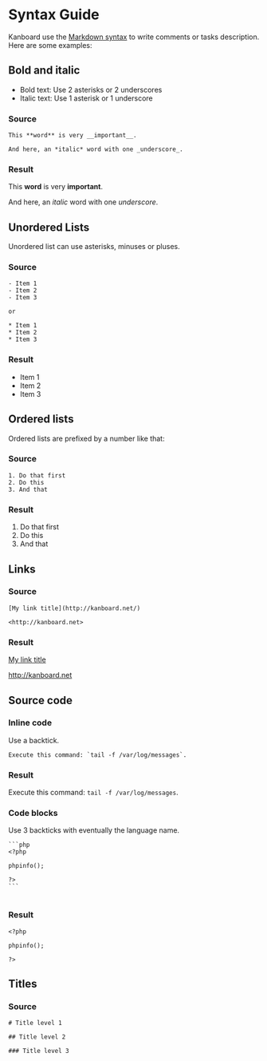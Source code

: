 Syntax Guide
============

Kanboard use the [Markdown syntax](http://en.wikipedia.org/wiki/Markdown) to write comments or tasks description.
Here are some examples:

Bold and italic
----------------

- Bold text: Use 2 asterisks or 2 underscores
- Italic text: Use 1 asterisk or 1 underscore

### Source
```
This **word** is very __important__.

And here, an *italic* word with one _underscore_.
```

### Result

This **word** is very __important__.

And here, an *italic* word with one _underscore_.

Unordered Lists
---------------

Unordered list can use asterisks, minuses or pluses.

### Source

```
- Item 1
- Item 2
- Item 3

or

* Item 1
* Item 2
* Item 3
```

### Result

- Item 1
- Item 2
- Item 3

Ordered lists
-------------

Ordered lists are prefixed by a number like that:

### Source

```
1. Do that first
2. Do this
3. And that
```

### Result

1. Do that first
2. Do this
3. And that

Links
-----

### Source

```
[My link title](http://kanboard.net/)

<http://kanboard.net>

```

### Result

[My link title](http://kanboard.net/)

<http://kanboard.net>

Source code
-----------

### Inline code

Use a backtick.

```
Execute this command: `tail -f /var/log/messages`.
```

### Result

Execute this command: `tail -f /var/log/messages`.

### Code blocks

Use 3 backticks with eventually the language name.

<pre>
<code class="language-markdown">```php
&lt;?php

phpinfo();

?&gt;
```
</code>
</pre>

### Result

```
<?php

phpinfo();

?>
```

Titles
------

### Source

```
# Title level 1

## Title level 2

### Title level 3
```
